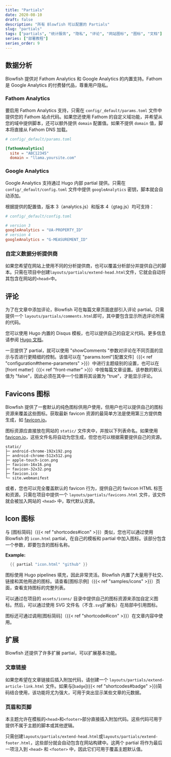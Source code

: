 ```yaml
---
title: "Partials"
date: 2020-08-10
draft: false
description: "所有 Blowfish 可以配置的 Partials"
slug: "partials"
tags: ["partials", "统计服务", "隐私", "评论", "网站图标", "图标", "文档"]
series: ["部署教程"]
series_order: 9
---
```


## 数据分析

Blowfish 提供对 Fathom Analytics 和 Google Analytics 的内置支持。Fathom 是 Google Analytics 的付费替代品，尊重用户隐私。

### Fathom Analytics

要启用 Fathom Analytics 支持，只需在 `config/_default/params.toml` 文件中提供您的 Fathom 站点代码。如果您还使用 Fathom 的自定义域功能，并希望从您的域中提供脚本，还可以额外提供 `domain` 配置值。如果不提供 `domain` 值，脚本将直接从 Fathom DNS 加载。

```toml
# config/_default/params.toml

[fathomAnalytics]
  site = "ABC12345"
  domain = "llama.yoursite.com"
```

### Google Analytics

Google Analytics 支持通过 Hugo 内部 partial 提供。只需在 `config/_default/config.toml` 文件中提供 `googleAnalytics` 密钥，脚本就会自动添加。

根据提供的配置值，版本 3（analytics.js）和版本 4（gtag.js）均可支持：

```toml
# config/_default/config.toml

# version 3
googleAnalytics = "UA-PROPERTY_ID"
# version 4
googleAnalytics = "G-MEASUREMENT_ID"
```

### 自定义数据分析提供商

如果您希望在网站上使用不同的分析提供商，也可以覆盖分析部分并提供自己的脚本。只需在项目中创建`layouts/partials/extend-head.html`文件，它就会自动将其包含在网站的`<head>`中。

## 评论

为了在文章中添加评论，Blowfish 可在每篇文章页面底部引入评论 partial。只需提供一个 `layouts/partials/comments.html`即可，其中要包含显示所选评论所需的代码。

您可以使用 Hugo 内置的 Disqus 模板，也可以提供自己的自定义代码。更多信息请参阅 [Hugo 文档](https://gohugo.io/content-management/comments/)。

一旦提供了 partial，就可以使用 "showComments "参数对评论在不同页面的显示与否进行更精细的控制。该值可以在 "params.toml"[配置文件]（{{< ref "configuration#theme-parameters" >}}）中进行主题级别的设置，也可以在[front matter]（{{< ref "front-matter" >}}）中按每篇文章设置。该参数的默认值为 "false"，因此必须在其中一个位置将其设置为 "true"，才能显示评论。

## Favicons 图标

Blowfish 提供了一套默认的纯色图标供用户使用，但用户也可以提供自己的图标资源来覆盖这些图标。获取最新 favicon 资源的最简单方法是使用第三方提供商生成，如 [favicon.io](https://favicon.io)。

图标资源应直接放在网站的 `static/` 文件夹中，并按以下列表命名。如果使用 [favicon.io](https://favicon.io)，这些文件名将自动为您生成，但您也可以根据需要提供自己的资源。

```shell
static/
├─ android-chrome-192x192.png
├─ android-chrome-512x512.png
├─ apple-touch-icon.png
├─ favicon-16x16.png
├─ favicon-32x32.png
├─ favicon.ico
└─ site.webmanifest
```

或者，您也可以完全覆盖默认的 favicon 行为，提供自己的 favicon HTML 标签和资源。只需在项目中提供一个 `layouts/partials/favicons.html` 文件，该文件就会被加入网站的 `<head>` 中，取代默认资源。

## Icon 图标

与 [图标简码]（{{< ref "shortcodes#icon" >}}）类似，您也可以通过使用 Blowfish 的 `icon.html` partial，在自己的模板和 partial 中加入图标。该部分包含一个参数，即要包含的图标名称。

**Example:**

```go
  {{ partial "icon.html" "github" }}
```

图标使用 Hugo pipelines 填充，因此非常灵活。Blowfish 内置了大量用于社交、链接和其他用途的图标。请查看[图标示例]（{{< ref "samples/icons" >}}）页面，查看支持图标的完整列表。

可以通过在项目的 `assets/icons/` 目录中提供自己的图标资源来添加自定义图标。然后，可以通过使用 SVG 文件名（不含`.svg`扩展名）在局部中引用图标。

图标还可通过调用[图标简码]（{{< ref "shortcode#icon" >}}）在文章内容中使用。

## 扩展

Blowfish 还提供了许多扩展 partial，可以扩展基本功能。

### 文章链接

如果您希望在文章链接后插入附加代码，请创建一个 `layouts/partials/extend-article-link.html` 文件。如果与[`badge`]({{< ref "shortcodes#badge" >}})简码结合使用，该功能将尤为强大，可用于突出显示某些文章的元数据。

### 页眉和页脚

本主题允许在模板的`<head>`和`<footer>`部分直接插入附加代码。这些代码可用于提供不属于主题的脚本或其他逻辑。

只需创建`layouts/partials/extend-head.html`或`layouts/partials/extend-footer.html`，这些部分就会自动包含在网站构建中。这两个 partial 将作为最后一项注入到 `<head>` 和 `<footer>` 中，因此它们可用于覆盖主题默认值。
